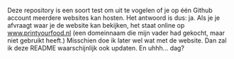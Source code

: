 Deze repository is een soort test om uit te vogelen of je op één Github account meerdere websites kan hosten.
Het antwoord is dus: ja.
Als je je afvraagt waar je de website kan bekijken, het staat online op www.printyourfood.nl (een domeinnaam die mijn vader had gekocht, maar niet gebruikt heeft.)
Misschien doe ik later wel wat met de website. Dan zal ik deze README waarschijnlijk ook updaten.
En uhhh... dag?
